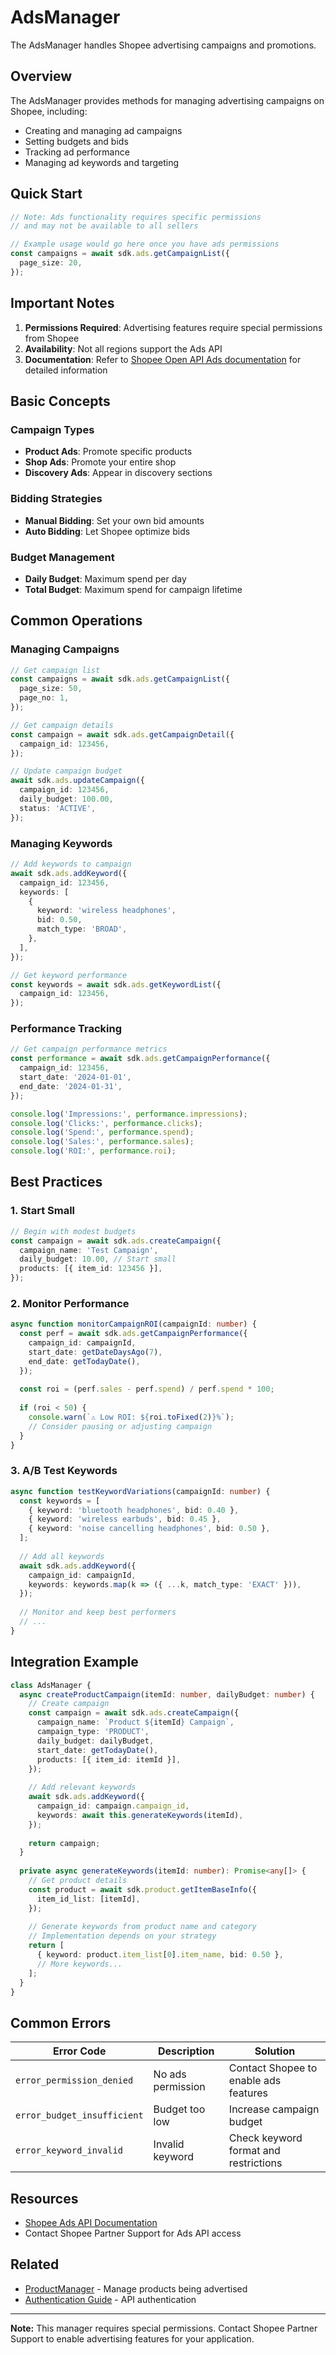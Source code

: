 # AdsManager

The AdsManager handles Shopee advertising campaigns and promotions.

## Overview

The AdsManager provides methods for managing advertising campaigns on Shopee, including:
- Creating and managing ad campaigns
- Setting budgets and bids
- Tracking ad performance
- Managing ad keywords and targeting

## Quick Start

```typescript
// Note: Ads functionality requires specific permissions
// and may not be available to all sellers

// Example usage would go here once you have ads permissions
const campaigns = await sdk.ads.getCampaignList({
  page_size: 20,
});
```

## Important Notes

1. **Permissions Required**: Advertising features require special permissions from Shopee
2. **Availability**: Not all regions support the Ads API
3. **Documentation**: Refer to [Shopee Open API Ads documentation](https://open.shopee.com/documents/v2/v2.ads.get_list?module=105&type=1) for detailed information

## Basic Concepts

### Campaign Types
- **Product Ads**: Promote specific products
- **Shop Ads**: Promote your entire shop
- **Discovery Ads**: Appear in discovery sections

### Bidding Strategies
- **Manual Bidding**: Set your own bid amounts
- **Auto Bidding**: Let Shopee optimize bids

### Budget Management
- **Daily Budget**: Maximum spend per day
- **Total Budget**: Maximum spend for campaign lifetime

## Common Operations

### Managing Campaigns

```typescript
// Get campaign list
const campaigns = await sdk.ads.getCampaignList({
  page_size: 50,
  page_no: 1,
});

// Get campaign details
const campaign = await sdk.ads.getCampaignDetail({
  campaign_id: 123456,
});

// Update campaign budget
await sdk.ads.updateCampaign({
  campaign_id: 123456,
  daily_budget: 100.00,
  status: 'ACTIVE',
});
```

### Managing Keywords

```typescript
// Add keywords to campaign
await sdk.ads.addKeyword({
  campaign_id: 123456,
  keywords: [
    {
      keyword: 'wireless headphones',
      bid: 0.50,
      match_type: 'BROAD',
    },
  ],
});

// Get keyword performance
const keywords = await sdk.ads.getKeywordList({
  campaign_id: 123456,
});
```

### Performance Tracking

```typescript
// Get campaign performance metrics
const performance = await sdk.ads.getCampaignPerformance({
  campaign_id: 123456,
  start_date: '2024-01-01',
  end_date: '2024-01-31',
});

console.log('Impressions:', performance.impressions);
console.log('Clicks:', performance.clicks);
console.log('Spend:', performance.spend);
console.log('Sales:', performance.sales);
console.log('ROI:', performance.roi);
```

## Best Practices

### 1. Start Small

```typescript
// Begin with modest budgets
const campaign = await sdk.ads.createCampaign({
  campaign_name: 'Test Campaign',
  daily_budget: 10.00, // Start small
  products: [{ item_id: 123456 }],
});
```

### 2. Monitor Performance

```typescript
async function monitorCampaignROI(campaignId: number) {
  const perf = await sdk.ads.getCampaignPerformance({
    campaign_id: campaignId,
    start_date: getDateDaysAgo(7),
    end_date: getTodayDate(),
  });
  
  const roi = (perf.sales - perf.spend) / perf.spend * 100;
  
  if (roi < 50) {
    console.warn(`⚠️ Low ROI: ${roi.toFixed(2)}%`);
    // Consider pausing or adjusting campaign
  }
}
```

### 3. A/B Test Keywords

```typescript
async function testKeywordVariations(campaignId: number) {
  const keywords = [
    { keyword: 'bluetooth headphones', bid: 0.40 },
    { keyword: 'wireless earbuds', bid: 0.45 },
    { keyword: 'noise cancelling headphones', bid: 0.50 },
  ];
  
  // Add all keywords
  await sdk.ads.addKeyword({
    campaign_id: campaignId,
    keywords: keywords.map(k => ({ ...k, match_type: 'EXACT' })),
  });
  
  // Monitor and keep best performers
  // ...
}
```

## Integration Example

```typescript
class AdsManager {
  async createProductCampaign(itemId: number, dailyBudget: number) {
    // Create campaign
    const campaign = await sdk.ads.createCampaign({
      campaign_name: `Product ${itemId} Campaign`,
      campaign_type: 'PRODUCT',
      daily_budget: dailyBudget,
      start_date: getTodayDate(),
      products: [{ item_id: itemId }],
    });
    
    // Add relevant keywords
    await sdk.ads.addKeyword({
      campaign_id: campaign.campaign_id,
      keywords: await this.generateKeywords(itemId),
    });
    
    return campaign;
  }
  
  private async generateKeywords(itemId: number): Promise<any[]> {
    // Get product details
    const product = await sdk.product.getItemBaseInfo({
      item_id_list: [itemId],
    });
    
    // Generate keywords from product name and category
    // Implementation depends on your strategy
    return [
      { keyword: product.item_list[0].item_name, bid: 0.50 },
      // More keywords...
    ];
  }
}
```

## Common Errors

| Error Code | Description | Solution |
|------------|-------------|----------|
| `error_permission_denied` | No ads permission | Contact Shopee to enable ads features |
| `error_budget_insufficient` | Budget too low | Increase campaign budget |
| `error_keyword_invalid` | Invalid keyword | Check keyword format and restrictions |

## Resources

- [Shopee Ads API Documentation](https://open.shopee.com/documents/v2/v2.ads.get_list?module=105&type=1)
- Contact Shopee Partner Support for Ads API access

## Related

- [ProductManager](./product.md) - Manage products being advertised
- [Authentication Guide](../guides/authentication.md) - API authentication

---

**Note:** This manager requires special permissions. Contact Shopee Partner Support to enable advertising features for your application.
